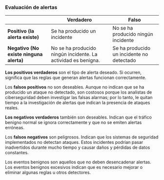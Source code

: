 ### Evaluación de alertas

|                                         | Verdadero                                                     | Falso                                     |
| --------------------------------------- | ------------------------------------------------------------- | ----------------------------------------- |
| **Positivo (la alerta existe)**         | Se ha producido un incidente                                  | No se ha producido ningún incidente       |
| **Negativo (No existe ninguna alerta)** | No se ha producido ningún incidente. La actividad es benigna. | Se ha producido un incidente no detectado |

**Los positivos verdaderos** son el tipo de alerta deseado. Si ocurren, significa que las reglas que generan alertas funcionan correctamente.

Los **falsos positivos** no son deseables. Aunque no indican que se ha producido un ataque no detectado, son costosos porque los analistas de ciberseguridad deben investigar las falsas alarmas; por lo tanto, le quitan tiempo a la investigación de alertas que indican la presencia de ataques reales.

**Los negativos verdaderos** también son deseables. Indican que el tráfico benigno normal se ignora correctamente y que no se emiten alertas erróneas.

Los **falsos negativos** son peligrosos. Indican que los sistemas de seguridad implementados no detectan ataques. Estos incidentes podrían pasar inadvertidos durante mucho tiempo y causar daños y pérdidas de datos constantes.

Los eventos benignos son aquellos que no deben desencadenar alertas. Los eventos benignos excesivos indican que es necesario mejorar o eliminar algunas reglas u otros detectores.